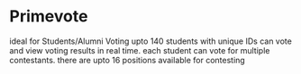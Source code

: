 # Primevote
ideal for Students/Alumni Voting
upto 140 students with unique IDs can vote and view voting results in real time.
each student can vote for multiple contestants.
there are upto 16 positions available for contesting 
